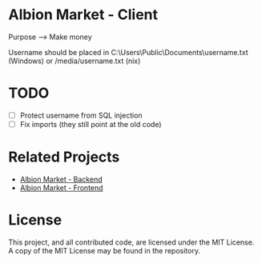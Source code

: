 # Albion Market - Client
Purpose --> Make money

Username should be placed in C:\Users\Public\Documents\username.txt (Windows) or /media/username.txt (nix)

# TODO
- [ ] Protect username from SQL injection
- [ ] Fix imports (they still point at the old code)

# Related Projects
- [Albion Market - Backend](https://github.com/Regner/albionmarket-backend/)
- [Albion Market - Frontend](https://github.com/Regner/albionmarket-frontend/)

# License
This project, and all contributed code, are licensed under the MIT
License. A copy of the MIT License may be found in the repository.
